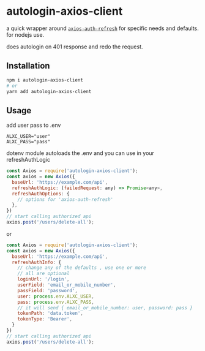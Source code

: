 # autologin-axios-client

a quick wrapper around [`axios-auth-refresh`](https://github.com/Flyrell/axios-auth-refresh) for specific needs and defaults. for nodejs use.

does autologin on 401 response and redo the request.

## Installation

```bash
npm i autologin-axios-client
# or
yarn add autologin-axios-client
```

## Usage

add user pass to .env

```env
ALXC_USER="user"
ALXC_PASS="pass"
```

dotenv module autoloads the .env and you can use in your refreshAuthLogic

```js
const Axios = require('autologin-axios-client');
const axios = new Axios({
  baseUrl: 'https://example.com/api',
  refreshAuthLogic: (failedRequest: any) => Promise<any>,
  refreshAuthOptions: {
    // options for 'axios-auth-refresh'
  },
})
// start calling authorized api
axios.post('/users/delete-all');
```

or

```js
const Axios = require('autologin-axios-client');
const axios = new Axios({
  baseUrl: 'https://example.com/api',
  refreshAuthInfo: {
    // change any of the defaults , use one or more
    // all are optional
    loginUrl: '/login',
    userField: 'email_or_mobile_number',
    passField: 'password',
    user: process.env.ALXC_USER,
    pass: process.env.ALXC_PASS,
    // it will send { email_or_mobile_number: user, password: pass }
    tokenPath: 'data.token',
    tokenType: 'Bearer',
  }
})
// start calling authorized api
axios.post('/users/delete-all');
```
